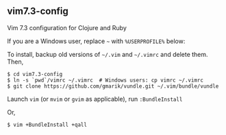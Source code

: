 ## vim7.3-config

Vim 7.3 configuration for Clojure and Ruby

If you are a Windows user, replace `~` with `%USERPROFILE%` below:

To install, backup old versions of `~/.vim` and `~/.vimrc` and delete them.
Then,

    $ cd vim7.3-config
    $ ln -s `pwd`/vimrc ~/.vimrc  # Windows users: cp vimrc ~/.vimrc
    $ git clone https://github.com/gmarik/vundle.git ~/.vim/bundle/vundle

Launch `vim` (or `mvim` or `gvim` as applicable), run `:BundleInstall`

Or,

    $ vim +BundleInstall +qall
